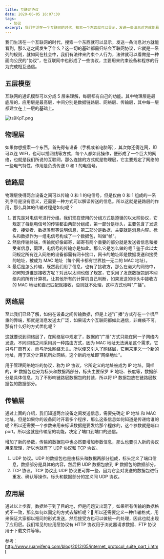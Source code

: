 ```yaml
---
title: 互联网协议
date: 2020-06-05 16:07:30
tags:
  - 协议
excerpt: 我们生活在一个互联网的时代，搜索一个东西就可以显示，发送一条消息对方就能看到，那么这之间发生了什么？这一切的基础都需归结会互联网协议，它就是一系列的规则，就如同在社会中，我们有法律来约束个人行为，法律就可以看做是一种面向公民的"协议"，在互联网中也形成了一些协议，主要用来约束设备和程序的行为完成相互通信。
---
```


我们生活在一个互联网的时代，搜索一个东西就可以显示，发送一条消息对方就能看到，那么这之间发生了什么？这一切的基础都需归结会互联网协议，它就是一系列的规则，就如同在社会中，我们有法律来约束个人行为，法律就可以看做是一种面向公民的"协议"，在互联网中也形成了一些协议，主要用来约束设备和程序的行为完成相互通信。

## 五层模型

互联网的通讯模型可以分成 5 层来理解，每层都有自己的功能。其中物理层是最底层的，应用层是最高层，中间分别是数据链路层、网络层、传输层，其中每一层都建立在上一层的基础上。

![ts9KpT.png](https://s1.ax1x.com/2020/06/05/ts9KpT.png)

## 物理层

如果你想搜索一个东西，首先得有设备（手机或者电脑等），其次你还得连网，即可以连 WIFI，也可以插网线等方式，每个人都如此操作，便形成了一个巨大的网络，也就是我们所说的互联网，那么连接的方式就是物理层，它主要规定了网络的一些电气特性，作用是负责传送 0 和 1 的电信号。

## 链路层

物理层使得两台设备之间可以传输 0 和 1 的电信号，但是仅由 0 和 1 组成的一系列序号是没有意义，还需要一种方式可以解读传送的信息。所以这就是链路层的作用，那么具体的传输过程是如何呢？

1. 首先是对电信号进行分组。我们现在使用的分组方式是遵循的以太网协议，它规定了每组电信号的传输都由两部分组成，第一部分是标头，主要包含了发送者、接受者、数据类型等说明信息，第二部分是数据，主要就是消息内容。标头和数据作为一组电信号构成了一个数据包，叫做"帧"。
2. 然后传输终端，传输就好像邮寄，邮寄有两个重要的部分就是发送者信息和接受者信息，同理，电信号的传输亦是如此。那么它是怎么做的呢？鉴于此以太网规定所有连入网络的设备都需有网卡接口，网卡的地址即是数据发送和接受的地址，被成为 MAC 地址（每个网卡都有世界独一无二的 MAC 地址）。
3. 最后是怎么传输，既然我们用了信息，也有了接收方，那么在诺大的网络中，如何知道谁是接收方呢？对此以太网也做了规定，它采用了发送数据包到本网络内的所有计算机，让其他所有的计算机自己判断，如果发送的标头中接收方的 MAC 地址和自己匹配就接收，否则就不处理，这种方式也叫"广播"。

## 网络层

至此我们已经了解，如何在设备之间传输数据，但是上述"广播"方式存在一个很严重的弊端，那就是消息发送太广泛，如果诺大个互联网都如此通信，非瘫痪不可。那有什么好的方式优化呢？

这就要说到网络层了，在网络层中规定了，数据的"广播"方式只能在同一子网络内发送，不同网络之间采用另一种路由方式，因为 MAC 地址无法满足这个需求，它只与厂商有关，而与所处网络无关。所以便又引入了网络层，它用来定义一个新的地址，用于区分计算机所处网络，这个新的地址即"网络地址"。

用于管理网络地址的协议，称为 IP 协议，它所定义的地址被成为 IP 地址。同样的，IP 数据包也分为标头和数据两部分，标头主要保罗 IP 地址、长度等，数据部分是具体信息。为了不影响链路层数据包的封装，所以将 IP 数据包放在链路层数据包的数据部分。

## 传输层

通过上面的介绍，我们知道两台设备之间发送信息，需要先确定 IP 地址 和 MAC 地址。但是如果你的设备同时开着多个程序，那么这条信息如何知道是传递给谁的呢？所以还需要一个参数来用来标识数据是要发给那个程序的，这个参数就是端口 port。所以这就是传输层的功能，决定了端口到端口的通信。

增加了新的参数，传输的数据包中也必然要增加参数信息，那么也要引入新的协议用来管理，所以也就有了 UDP 协议和 TCP 协议。

1. UDP 协议。UDP 的数据包也是由标头和数据两部分组成，标头定义了端口信息，数据部分是具体的内容，然后把 UDP 数据包放到 IP 数据包的数据部分。
2. TCP 协议。TCP 协议比 UDP 协议更可靠一些，因为它会对发送的数据包进行重发、确认等操作。标头和数据部分的定义同 UDP 协议。

## 应用层

通过以上步骤，数据终于到了目的地，但是问题又出现了，如果所有传输的数据格式不一致，那么如何以固定的方式去解析呢？ 所以还需要定义一种传输格式，用来保证大家都以相同的形式发送，然后接受方也可以做统一的处理，因此也就出现了应用层。我们常见的应用层协议有 HTTP 协议用于浏览器请求数据、FTP 协议用于下载文件等等。

参考：http://www.ruanyifeng.com/blog/2012/05/internet_protocol_suite_part_i.html
